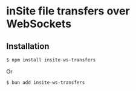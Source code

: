 # inSite file transfers over WebSockets

## Installation

```sh
$ npm install insite-ws-transfers
```

Or

```sh
$ bun add insite-ws-transfers
```
